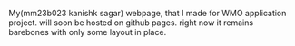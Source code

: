My(mm23b023 kanishk sagar) webpage, that I made for WMO application project.
will soon be hosted on github pages.
right now it remains barebones with only some layout in place.
